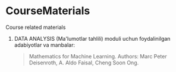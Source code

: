 # CourseMaterials
Course related materials 

1. DATA ANALYSIS (Ma'lumotlar tahlili) moduli uchun foydalinilgan adabiyotlar va manbalar:
    > Mathematics for Machine Learning. Authors: Marc Peter Deisenroth, A. Aldo Faisal, Cheng Soon Ong. 
    
    > 
